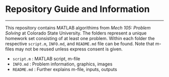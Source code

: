 # Repository Guide and Information
---
This repository contains MATLAB algorithims from *Mech 105: Problem Solving* at Colorado State University. The folders represent a unique homework set consisting of at least one problem. Within each folder the respective `script.m`, `INFO.md`, and `README.md` file can be found. Note that m-files may not be reused unless express consent is given.

- `script.m` : MATLAB script, m-file
- `INFO.md` : Problem information, graphics, images
- `README.md` : Further explains m-file, inputs, outputs

